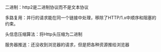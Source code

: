 二进制：http2是二进制协议而不是文本协议

多路复用：并行的请求能在同一个链接中处理，移除了HTTP/1.x中顺序和阻塞的约束。

头信息压缩算法：将Http头压缩为二进制

服务器推送：还没收到浏览器的请求，但是把各种资源推给浏览器
